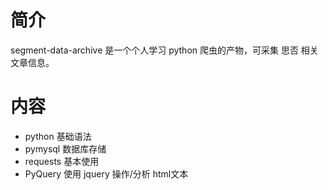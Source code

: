 # 简介
segment-data-archive 是一个个人学习 python 爬虫的产物，可采集 思否 相关文章信息。

# 内容
- python 基础语法
- pymysql 数据库存储
- requests 基本使用
- PyQuery 使用 jquery 操作/分析 html文本